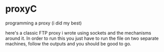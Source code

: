 # proxyC
programming a proxy (i did my best)

here's a classic FTP proxy i wrote using sockets and the mechanisms around it. In order to run this you just have to run the file on two separate machines, follow the outputs and you should be good to go.
